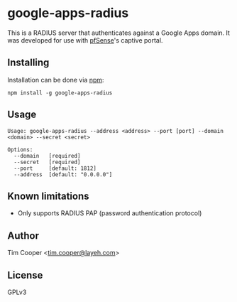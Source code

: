 # google-apps-radius

This is a RADIUS server that authenticates against a Google Apps domain. It was developed for use with [pfSense](https://www.pfsense.org/)'s captive portal.

## Installing

Installation can be done via [npm](https://www.npmjs.org/):

    npm install -g google-apps-radius

## Usage

    Usage: google-apps-radius --address <address> --port [port] --domain <domain> --secret <secret>

    Options:
      --domain   [required]
      --secret   [required]
      --port     [default: 1812]
      --address  [default: "0.0.0.0"]

## Known limitations

- Only supports RADIUS PAP (password authentication protocol)

## Author

Tim Cooper <<tim.cooper@layeh.com>>

## License

GPLv3
